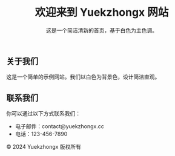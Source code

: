 <!DOCTYPE html>
<html lang="zh">
<head>
    <meta charset="UTF-8">
    <meta name="viewport" content="width=device-width, initial-scale=1.0">
    <title>Yuekzhongx</title>
    <link rel="stylesheet" href="styles.css">
</head>
<body>
    <header>
        <h1>欢迎来到 Yuekzhongx 网站</h1>
        <p>这是一个简洁清新的首页，基于白色为主色调。</p>
    </header>
    <main>
        <section>
            <h2>关于我们</h2>
            <p>这是一个简单的示例网站。我们以白色为背景色，设计简洁直观。</p>
        </section>
        <section>
            <h2>联系我们</h2>
            <p>你可以通过以下方式联系我们：</p>
            <ul>
                <li>电子邮件：contact@yuekzhongx.cc</li>
                <li>电话：123-456-7890</li>
            </ul>
        </section>
    </main>
    <footer>
        <p>&copy; 2024 Yuekzhongx 版权所有</p>
    </footer>
</body>
</html>
